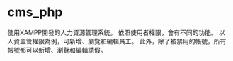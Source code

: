 # cms_php

使用XAMPP開發的人力資源管理系統。
依照使用者權限，會有不同的功能。
以人資主管權限為例，可新增、瀏覽和編輯員工。
此外，除了被禁用的帳號，所有帳號都可以新增、瀏覽和編輯請假。
